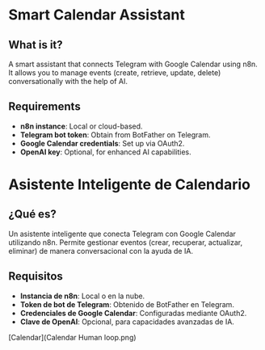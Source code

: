 # Smart Calendar Assistant

## What is it?

A smart assistant that connects Telegram with Google Calendar using n8n. It allows you to manage events (create, retrieve, update, delete) conversationally with the help of AI.

## Requirements

- **n8n instance**: Local or cloud-based.
- **Telegram bot token**: Obtain from BotFather on Telegram.
- **Google Calendar credentials**: Set up via OAuth2.
- **OpenAI key**: Optional, for enhanced AI capabilities.


# Asistente Inteligente de Calendario

## ¿Qué es?

Un asistente inteligente que conecta Telegram con Google Calendar utilizando n8n. Permite gestionar eventos (crear, recuperar, actualizar, eliminar) de manera conversacional con la ayuda de IA.

## Requisitos

- **Instancia de n8n**: Local o en la nube.
- **Token de bot de Telegram**: Obtenido de BotFather en Telegram.
- **Credenciales de Google Calendar**: Configuradas mediante OAuth2.
- **Clave de OpenAI**: Opcional, para capacidades avanzadas de IA.

[Calendar](Calendar Human loop.png)